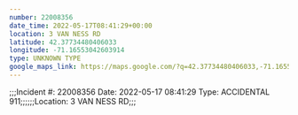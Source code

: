 ```yaml
---
number: 22008356
date_time: 2022-05-17T08:41:29+00:00
location: 3 VAN NESS RD
latitude: 42.37734480406033
longitude: -71.16553042603914
type: UNKNOWN TYPE
google_maps_link: https://maps.google.com/?q=42.37734480406033,-71.16553042603914
---
```


;;;Incident #: 22008356  Date: 2022-05-17 08:41:29   Type: ACCIDENTAL 911;;;;;;Location: 3 VAN NESS RD;;;
